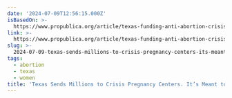 ```yaml
---
date: '2024-07-09T12:56:15.000Z'
isBasedOn: >-
  https://www.propublica.org/article/texas-funding-anti-abortion-crisis-pregnancy-centers
link: >-
  https://www.propublica.org/article/texas-funding-anti-abortion-crisis-pregnancy-centers
slug: >-
  2024-07-09-texas-sends-millions-to-crisis-pregnancy-centers-its-meant-to-help-needy
tags:
  - abortion
  - texas
  - women
title: 'Texas Sends Millions to Crisis Pregnancy Centers. It’s Meant to Help Needy '
---
```

 
